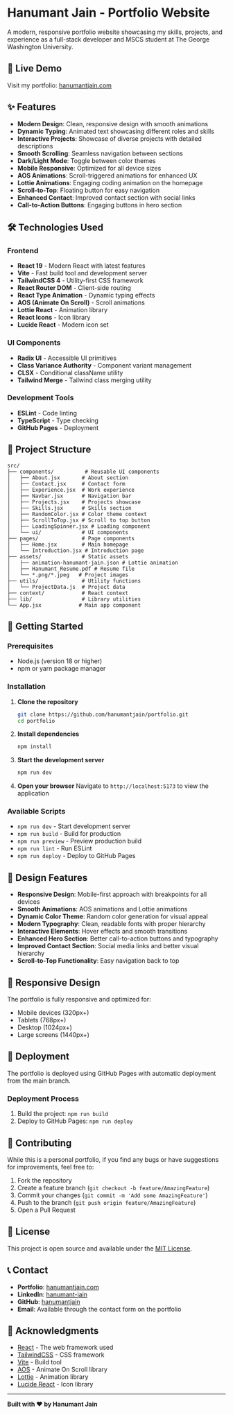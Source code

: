 # Hanumant Jain - Portfolio Website

A modern, responsive portfolio website showcasing my skills, projects, and experience as a full-stack developer and MSCS student at The George Washington University.

## 🚀 Live Demo

Visit my portfolio: [hanumantjain.com](https://hanumantjain.com)

## ✨ Features

- **Modern Design**: Clean, responsive design with smooth animations
- **Dynamic Typing**: Animated text showcasing different roles and skills
- **Interactive Projects**: Showcase of diverse projects with detailed descriptions
- **Smooth Scrolling**: Seamless navigation between sections
- **Dark/Light Mode**: Toggle between color themes
- **Mobile Responsive**: Optimized for all device sizes
- **AOS Animations**: Scroll-triggered animations for enhanced UX
- **Lottie Animations**: Engaging coding animation on the homepage
- **Scroll-to-Top**: Floating button for easy navigation
- **Enhanced Contact**: Improved contact section with social links
- **Call-to-Action Buttons**: Engaging buttons in hero section

## 🛠️ Technologies Used

### Frontend
- **React 19** - Modern React with latest features
- **Vite** - Fast build tool and development server
- **TailwindCSS 4** - Utility-first CSS framework
- **React Router DOM** - Client-side routing
- **React Type Animation** - Dynamic typing effects
- **AOS (Animate On Scroll)** - Scroll animations
- **Lottie React** - Animation library
- **React Icons** - Icon library
- **Lucide React** - Modern icon set

### UI Components
- **Radix UI** - Accessible UI primitives
- **Class Variance Authority** - Component variant management
- **CLSX** - Conditional className utility
- **Tailwind Merge** - Tailwind class merging utility

### Development Tools
- **ESLint** - Code linting
- **TypeScript** - Type checking
- **GitHub Pages** - Deployment

## 📁 Project Structure

```
src/
├── components/          # Reusable UI components
│   ├── About.jsx       # About section
│   ├── Contact.jsx     # Contact form
│   ├── Experience.jsx  # Work experience
│   ├── Navbar.jsx      # Navigation bar
│   ├── Projects.jsx    # Projects showcase
│   ├── Skills.jsx      # Skills section
│   ├── RandomColor.jsx # Color theme context
│   ├── ScrollToTop.jsx # Scroll to top button
│   ├── LoadingSpinner.jsx # Loading component
│   └── ui/             # UI components
├── pages/              # Page components
│   ├── Home.jsx        # Main homepage
│   └── Introduction.jsx # Introduction page
├── assets/             # Static assets
│   ├── animation-hanumant-jain.json # Lottie animation
│   ├── Hanumant_Resume.pdf # Resume file
│   └── *.png/*.jpeg   # Project images
├── utils/              # Utility functions
│   └── ProjectData.js  # Project data
├── context/            # React context
├── lib/                # Library utilities
└── App.jsx            # Main app component
```

## 🚀 Getting Started

### Prerequisites

- Node.js (version 18 or higher)
- npm or yarn package manager

### Installation

1. **Clone the repository**
   ```bash
   git clone https://github.com/hanumantjain/portfolio.git
   cd portfolio
   ```

2. **Install dependencies**
   ```bash
   npm install
   ```

3. **Start the development server**
   ```bash
   npm run dev
   ```

4. **Open your browser**
   Navigate to `http://localhost:5173` to view the application

### Available Scripts

- `npm run dev` - Start development server
- `npm run build` - Build for production
- `npm run preview` - Preview production build
- `npm run lint` - Run ESLint
- `npm run deploy` - Deploy to GitHub Pages

## 🎨 Design Features

- **Responsive Design**: Mobile-first approach with breakpoints for all devices
- **Smooth Animations**: AOS animations and Lottie animations
- **Dynamic Color Theme**: Random color generation for visual appeal
- **Modern Typography**: Clean, readable fonts with proper hierarchy
- **Interactive Elements**: Hover effects and smooth transitions
- **Enhanced Hero Section**: Better call-to-action buttons and typography
- **Improved Contact Section**: Social media links and better visual hierarchy
- **Scroll-to-Top Functionality**: Easy navigation back to top

## 📱 Responsive Design

The portfolio is fully responsive and optimized for:
- Mobile devices (320px+)
- Tablets (768px+)
- Desktop (1024px+)
- Large screens (1440px+)

## 🚀 Deployment

The portfolio is deployed using GitHub Pages with automatic deployment from the main branch.

### Deployment Process

1. Build the project: `npm run build`
2. Deploy to GitHub Pages: `npm run deploy`

## 🤝 Contributing

While this is a personal portfolio, if you find any bugs or have suggestions for improvements, feel free to:

1. Fork the repository
2. Create a feature branch (`git checkout -b feature/AmazingFeature`)
3. Commit your changes (`git commit -m 'Add some AmazingFeature'`)
4. Push to the branch (`git push origin feature/AmazingFeature`)
5. Open a Pull Request

## 📄 License

This project is open source and available under the [MIT License](LICENSE).

## 📞 Contact

- **Portfolio**: [hanumantjain.com](https://hanumantjain.com)
- **LinkedIn**: [hanumant-jain](https://www.linkedin.com/in/hanumant-jain/)
- **GitHub**: [hanumantjain](https://github.com/hanumantjain)
- **Email**: Available through the contact form on the portfolio

## 🙏 Acknowledgments

- [React](https://reactjs.org/) - The web framework used
- [TailwindCSS](https://tailwindcss.com/) - CSS framework
- [Vite](https://vitejs.dev/) - Build tool
- [AOS](https://michalsnik.github.io/aos/) - Animate On Scroll library
- [Lottie](https://lottiefiles.com/) - Animation library
- [Lucide React](https://lucide.dev/) - Icon library

---

**Built with ❤️ by Hanumant Jain**
